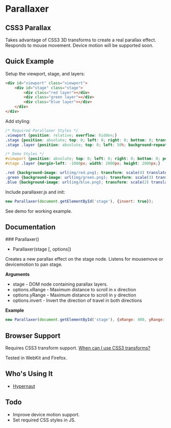 # Parallaxer

## CSS3 Parallax

Takes advantage of CSS3 3D transforms to create a real parallax effect. Responds to mouse movement. Device motion will be supported soon.

## Quick Example

Setup the viewport, stage, and layers:

```html
<div id="viewport" class="viewport">
    <div id="stage" class="stage">
        <div class="red layer"></div>
        <div class="green layer"></div>
        <div class="blue layer"></div>
    </div>
</div>
```

Add styling:

```css
/* Required Parallaxer Styles */
.viewport {position: relative; overflow: hidden;}
.stage {position: absolute; top: 0; left: 0; right: 0; bottom: 0; transform-style: preserve-3d; -webkit-transform-style: preserve-3d; -moz-transform-style: preserve-3d;}
.stage .layer {position: absolute; top: 0; left: 50%; background-repeat: no-repeat; background-position: top left; transform-style: preserve-3d; -webkit-transform-style: preserve-3d;}

/* Demo Styles */
#viewport {position: absolute; top: 0; left: 0; right: 0; bottom: 0; perspective: 100px; -webkit-perspective: 100px; -moz-perspective: 100px;}
#stage .layer {margin-left: -1000px; width: 2000px; height: 2000px;}

.red {background-image: url(img/red.png); transform: scale(4) translate3d(0, 0, -300px); -webkit-transform: scale(4) translate3d(0, 0, -300px); -moz-transform: scale(4) translate3d(0, 0, -300px);}
.green {background-image: url(img/green.png); transform: scale(3) translate3d(0, 0, -200px); -webkit-transform: scale(3) translate3d(0, 0, -200px); -moz-transform: scale(3) translate3d(0, 0, -200px);}
.blue {background-image: url(img/blue.png); transform: scale(2) translate3d(0, 0, -100px); -webkit-transform: scale(2) translate3d(0, 0, -100px); -moz-transform: scale(2) translate3d(0, 0, -100px);}
```

Include parallaxer.js and init:

```javascript
new Parallaxer(document.getElementById('stage'), {invert: true});
```

See demo for working example.

## Documentation

<a name="Parallaxer" />
### Parallaxer()

 * Parallaxer(stage [, options])

 Creates a new parallax effect on the stage node. Listens for mousemove or devicemotion to pan stage.

__Arguments__

 * stage - DOM node containing parallax layers.
 * options.xRange - Maximum distance to scroll in x direction
 * options.yRange - Maximum distance to scroll in y direction
 * options.invert - Invert the direction of travel in both directions

__Example__

```javascript
new Parallaxer(document.getElementById('stage'), {xRange: 400, yRange: 400});
```

## Browser Support

Requires CSS3 transform support. [When can I use CSS3 transforms?](http://caniuse.com/transforms3d)

Tested in WebKit and Firefox.

## Who's Using It

 * [Hypernaut](http://hypernaut.com)

## Todo

 * Improve device motion support.
 * Set required CSS styles in JS.
